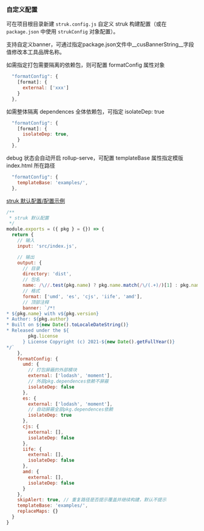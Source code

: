 ### 自定义配置

可在项目根目录新建 `struk.config.js` 自定义 struk 构建配置（或在 `package.json` 中使用 `strukConfig` 对象配置）。

支持自定义banner，可通过指定package.json文件中__cusBannerString__字段值修改本工具品牌名称。

如需指定打包需要隔离的依赖包，则可配置 formatConfig 属性对象

```js
  "formatConfig": {
    [format]: {
      external: ['xxx']
    }
  },
```

如需整体隔离 dependences 全体依赖包，可指定 isolateDep: true

```js
  "formatConfig": {
    [format]: {
      isolateDep: true,
    }
  },
```

debug 状态会自动开启 rollup-serve，可配置 templateBase 属性指定模版 index.html 所在路径

```js
  "formatConfig": {
    templateBase: 'examples/',
  },
```

[struk 默认配置/配置示例]()

```js
/**
 * struk 默认配置
 */
module.exports = ({ pkg } = {}) => {
  return {
    // 输入
    input: 'src/index.js',

    // 输出
    output: {
      // 目录
      directory: 'dist',
      // 包名
      name: /\//.test(pkg.name) ? pkg.name.match(/\/(.+)/)[1] : pkg.name,
      // 格式
      format: ['umd', 'es', 'cjs', 'iife', 'amd'],
      // 顶部注释
      banner: `/*!
* ${pkg.name} with v${pkg.version}
* Author: ${pkg.author}
* Built on ${new Date().toLocaleDateString()}
* Released under the ${
        pkg.license
      } License Copyright (c) 2021-${new Date().getFullYear()}
*/`
    },
    formatConfig: {
      umd: {
        // 打包屏蔽的外部模块
        external: ['lodash', 'moment'],
        // 外部pkg.dependences依赖不屏蔽
        isolateDep: false
      },
      es: {
        external: ['lodash', 'moment'],
        // 自动屏蔽全部pkg.dependences依赖
        isolateDep: true
      },
      cjs: {
        external: [],
        isolateDep: false
      },
      iife: {
        external: [],
        isolateDep: false
      },
      amd: {
        external: [],
        isolateDep: false
      }
    },
    skipAlert: true, // 重复路径是否提示覆盖并继续构建，默认不提示
    templateBase: 'examples/',
    replaceMaps: {}
  }
}
```